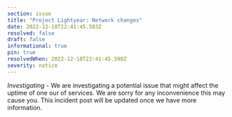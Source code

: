 ```yaml
---
section: issue
title: "Project Lightyear: Network changes"
date: 2022-12-18T22:41:45.583Z
resolved: false
draft: false
informational: true
pin: true
resolvedWhen: 2022-12-18T22:41:45.598Z
severity: notice
---
```

*Investigating* - We are investigating a potential issue that might affect the uptime of one our of services. We are sorry for any inconvenience this may cause you. This incident post will be updated once we have more information.
